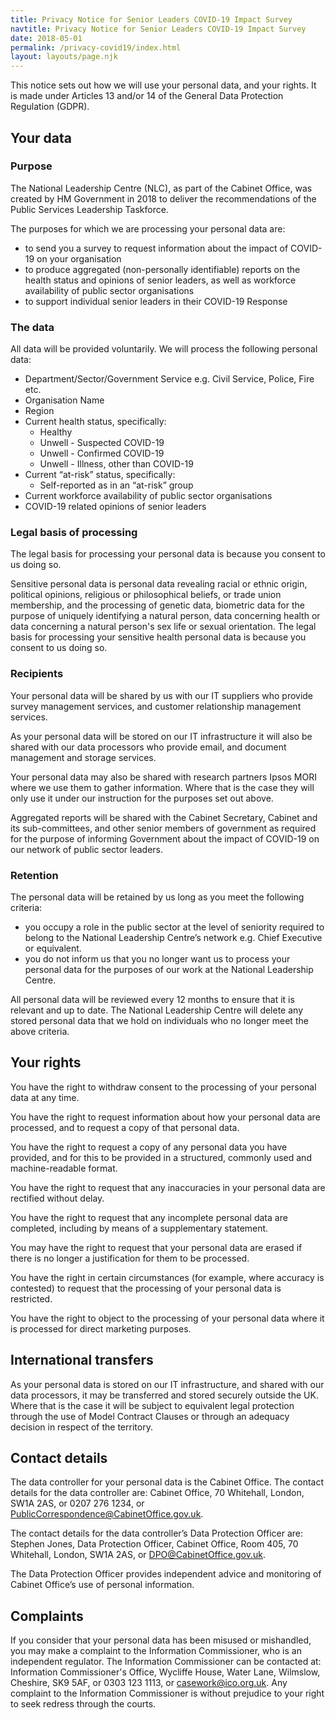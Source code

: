 ```yaml
---
title: Privacy Notice for Senior Leaders COVID-19 Impact Survey
navtitle: Privacy Notice for Senior Leaders COVID-19 Impact Survey
date: 2018-05-01
permalink: /privacy-covid19/index.html
layout: layouts/page.njk
---
```


This notice sets out how we will use your personal data, and your rights. It is made under Articles 13 and/or 14 of the General Data Protection Regulation (GDPR).

## Your data

### Purpose

The National Leadership Centre (NLC), as part of the Cabinet Office, was created by HM Government in 2018 to deliver the recommendations of the Public Services Leadership Taskforce.

The purposes for which we are processing your personal data are:

- to send you a survey to request information about the impact of COVID-19 on your organisation
- to produce aggregated (non-personally identifiable) reports on the health status and opinions of senior leaders, as well as workforce availability of public sector organisations
- to support individual senior leaders in their COVID-19 Response

### The data

All data will be provided voluntarily. We will process the following personal data:

- Department/Sector/Government Service e.g. Civil Service, Police, Fire etc.
- Organisation Name
- Region
- Current health status, specifically:
  - Healthy
  - Unwell - Suspected COVID-19
  - Unwell - Confirmed COVID-19
  - Unwell - Illness, other than COVID-19
- Current “at-risk” status, specifically:
  - Self-reported as in an “at-risk” group
- Current workforce availability of public sector organisations
- COVID-19 related opinions of senior leaders

### Legal basis of processing

The legal basis for processing your personal data is because you consent to us doing so.

Sensitive personal data is personal data revealing racial or ethnic origin, political opinions, religious or philosophical beliefs, or trade union membership, and the processing of genetic data, biometric data for the purpose of uniquely identifying a natural person, data concerning health or data concerning a natural person's sex life or sexual orientation. The legal basis for processing your sensitive health personal data is because you consent to us doing so.

### Recipients

Your personal data will be shared by us with our IT suppliers who provide survey management services, and customer relationship management services.

As your personal data will be stored on our IT infrastructure it will also be shared with our data processors who provide email, and document management and storage services.

Your personal data may also be shared with research partners Ipsos MORI where we use them to gather information. Where that is the case they will only use it under our instruction for the purposes set out above.

Aggregated reports will be shared with the Cabinet Secretary, Cabinet and its sub-committees, and other senior members of government as required for the purpose of informing Government about the impact of COVID-19 on our network of public sector leaders.

### Retention

The personal data will be retained by us long as you meet the following criteria:

- you occupy a role in the public sector at the level of seniority required to
  belong to the National Leadership Centre’s network e.g. Chief Executive or
  equivalent.
- you do not inform us that you no longer want us to process your personal
  data for the purposes of our work at the National Leadership Centre.

All personal data will be reviewed every 12 months to ensure that it is relevant and up to date. The National Leadership Centre will delete any stored personal data that we hold on individuals who no longer meet the above criteria.

## Your rights

You have the right to withdraw consent to the processing of your personal data at any time.

You have the right to request information about how your personal data are processed, and to request a copy of that personal data.

You have the right to request a copy of any personal data you have provided, and for this to be provided in a structured, commonly used and machine-readable format.

You have the right to request that any inaccuracies in your personal data are rectified without delay.

You have the right to request that any incomplete personal data are completed, including by means of a supplementary statement.

You may have the right to request that your personal data are erased if there is no longer a justification for them to be processed.

You have the right in certain circumstances (for example, where accuracy is contested) to request that the processing of your personal data is restricted.

You have the right to object to the processing of your personal data where it is processed for direct marketing purposes.

## International transfers

As your personal data is stored on our IT infrastructure, and shared with our data processors, it may be transferred and stored securely outside the UK. Where that is the case it will be subject to equivalent legal protection through the use of Model Contract Clauses or through an adequacy decision in respect of the territory.

## Contact details

The data controller for your personal data is the Cabinet Office. The contact details for the data controller are: Cabinet Office, 70 Whitehall, London, SW1A 2AS, or 0207 276 1234, or PublicCorrespondence@CabinetOffice.gov.uk.

The contact details for the data controller’s Data Protection Officer are: Stephen Jones, Data Protection Officer, Cabinet Office, Room 405, 70 Whitehall, London, SW1A 2AS, or DPO@CabinetOffice.gov.uk.

The Data Protection Officer provides independent advice and monitoring of Cabinet Office’s use of personal information.

## Complaints

If you consider that your personal data has been misused or mishandled, you may make a complaint to the Information Commissioner, who is an independent regulator. The Information Commissioner can be contacted at: Information Commissioner's Office, Wycliffe House, Water Lane, Wilmslow, Cheshire, SK9 5AF, or 0303 123 1113, or casework@ico.org.uk. Any complaint to the Information Commissioner is without prejudice to your right to seek redress through the courts.
